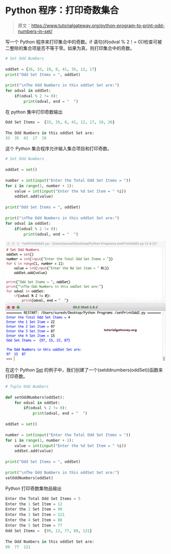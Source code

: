# Python 程序：打印奇数集合

> 原文：<https://www.tutorialgateway.org/python-program-to-print-odd-numbers-in-set/>

写一个 Python 程序来打印集合中的奇数。if 语句(if(odval % 2！= 0))检查可被二整除的集合项是否不等于零。如果为真，则打印集合中的奇数。

```py
# Set Odd Numbers

oddSet = {26, 33, 19, 8, 41, 35, 12, 17}
print("Odd Set Items = ", oddSet)

print("\nThe Odd Numbers in this oddSet Set are:")
for odval in oddSet:
    if(odval % 2 != 0):
        print(odval, end = "  ")
```

在 python 集中打印奇数输出

```py
Odd Set Items =  {33, 35, 8, 41, 12, 17, 19, 26}

The Odd Numbers in this oddSet Set are:
33  35  41  17  19 
```

这个 Python 集合程序允许输入集合项目和打印奇数。

```py
# Set Odd Numbers

oddSet = set()

number = int(input("Enter the Total Odd Set Items = "))
for i in range(1, number + 1):
    value = int(input("Enter the %d Set Item = " %i))
    oddSet.add(value)

print("Odd Set Items = ", oddSet)

print("\nThe Odd Numbers in this oddSet Set are:")
for odval in oddSet:
    if(odval % 2 != 0):
        print(odval, end = "  ")
```

![Python Program to Print Odd Numbers in Set 2](img/d1dd2936df1a511dc0d8aae8c3065b05.png)

在这个 Python [Set](https://www.tutorialgateway.org/python-set/) 的例子中，我们创建了一个(setddnumbers(oddSet))函数来打印奇数。

```py
# Tuple Odd Numbers

def setOddNumbers(oddSet):
    for odval in oddSet:
        if(odval % 2 != 0):
            print(odval, end = "  ")

oddSet = set()

number = int(input("Enter the Total Odd Set Items = "))
for i in range(1, number + 1):
    value = int(input("Enter the %d Set Item = " %i))
    oddSet.add(value)

print("Odd Set Items = ", oddSet)

print("\nThe Odd Numbers in this oddSet Set are:")
setOddNumbers(oddSet)
```

Python 打印奇数集物品输出

```py
Enter the Total Odd Set Items = 5
Enter the 1 Set Item = 12
Enter the 2 Set Item = 99
Enter the 3 Set Item = 121
Enter the 4 Set Item = 88
Enter the 5 Set Item = 77
Odd Set Items =  {99, 12, 77, 88, 121}

The Odd Numbers in this oddSet Set are:
99  77  121 
```